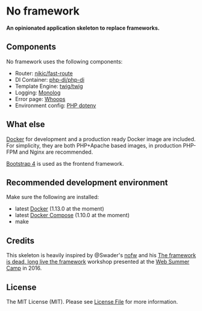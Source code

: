 # No framework

**An opinionated application skeleton to replace frameworks.**


## Components

No framework uses the following components:

- Router: [nikic/fast-route](https://github.com/nikic/FastRoute)
- DI Container: [php-di/php-di](https://github.com/PHP-DI/PHP-DI)
- Template Engine: [twig/twig](http://twig.sensiolabs.org/)
- Logging: [Monolog](https://github.com/Seldaek/monolog)
- Error page: [Whoops](http://filp.github.io/whoops/)
- Environment config: [PHP dotenv](https://github.com/vlucas/phpdotenv)


## What else

[Docker](https://www.docker.com/) for development and a production ready Docker image are included. For simplicity,
they are both PHP+Apache based images, in production PHP-FPM and Nginx are recommended.

[Bootstrap 4](https://v4-alpha.getbootstrap.com/) is used as the frontend framework.


## Recommended development environment

Make sure the following are installed:

- latest [Docker](https://www.docker.com/) (1.13.0 at the moment)
- latest [Docker Compose](https://docs.docker.com/compose/) (1.10.0 at the moment)
- make


## Credits

This skeleton is heavily inspired by @Swader's [nofw](https://github.com/Swader/nofw)
and his [The framework is dead, long live the framework](http://2016.websummercamp.com/PHP/The-framework-is-dead-long-live-the-framework)
workshop presented at the [Web Summer Camp](http://2016.websummercamp.com) in 2016.


## License

The MIT License (MIT). Please see [License File](LICENSE) for more information.
